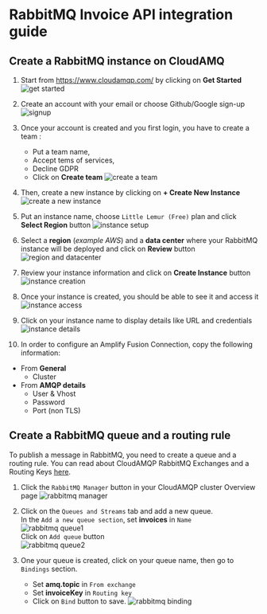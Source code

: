 # RabbitMQ Invoice API integration guide

## Create a RabbitMQ instance on CloudAMQ

1. Start from <https://www.cloudamqp.com/> by clicking on **Get Started**\
   ![get started](rabbitmq-instructions/cloudamq01.jpg)

2. Create an account with your email or choose Github/Google sign-up
   ![signup](rabbitmq-instructions/cloudamq02.jpg)

3. Once your account is created and you first login, you have to create a team :
   - Put a team name,
   - Accept tems of services,
   - Decline GDPR
   - Click on **Create team**
   ![create a team](rabbitmq-instructions/cloudamq04.jpg)

4. Then, create a new instance by clicking on **+ Create New Instance**
   ![create a new instance](rabbitmq-instructions/cloudamq05.jpg)

5. Put an instance name, choose `Little Lemur (Free)` plan and click **Select Region** button
    ![instance setup](rabbitmq-instructions/cloudamq06.jpg)

6. Select a **region** (*example AWS*) and a **data center** where your RabbitMQ instance will be deployed and click on **Review** button
   ![region and datacenter](rabbitmq-instructions/cloudamq07.jpg)

7. Review your instance information and click on **Create Instance** button
   ![instance creation](rabbitmq-instructions/cloudamq08.jpg)

8. Once your instance is created, you should be able to see it and access it
   ![instance access](rabbitmq-instructions/cloudamq09.jpg)

9. Click on your instance name to display details like URL and credentials
    ![instance details](rabbitmq-instructions/cloudamq10.jpg)

10. In order to configure an Amplify Fusion Connection, copy the following information:

- From **General**
  - Cluster
- From **AMQP details**
  - User & Vhost
  - Password
  - Port (non TLS)

## Create a RabbitMQ queue and a routing rule

To publish a message in RabbitMQ, you need to create a queue and a routing rule. You can read about CloudAMQP RabbitMQ Exchanges and a Routing Keys [here](https://www.cloudamqp.com/blog/part4-rabbitmq-for-beginners-exchanges-routing-keys-bindings.html).

1. Click the `RabbitMQ Manager` button in your CloudAMQP cluster Overview page
![rabbitmq manager ](rabbitmq-instructions/cloudamq12.jpg)

2. Click on the `Queues and Streams` tab and add a new queue. \
   In the `Add a new queue section`, set **invoices** in `Name`  \
   ![rabbitmq queue1 ](rabbitmq-instructions/cloudamq13.jpg) \
   Click on `Add queue` button\
   ![rabbitmq queue2 ](rabbitmq-instructions/cloudamq14.jpg)

3. One your queue is created, click on your queue name, then go to `Bindings` section.
   - Set **amq.topic** in `From exchange`
   - Set **invoiceKey** in `Routing key`
   - Click on `Bind` button to save.
![rabbitmq binding ](rabbitmq-instructions/cloudamq15.jpg)
